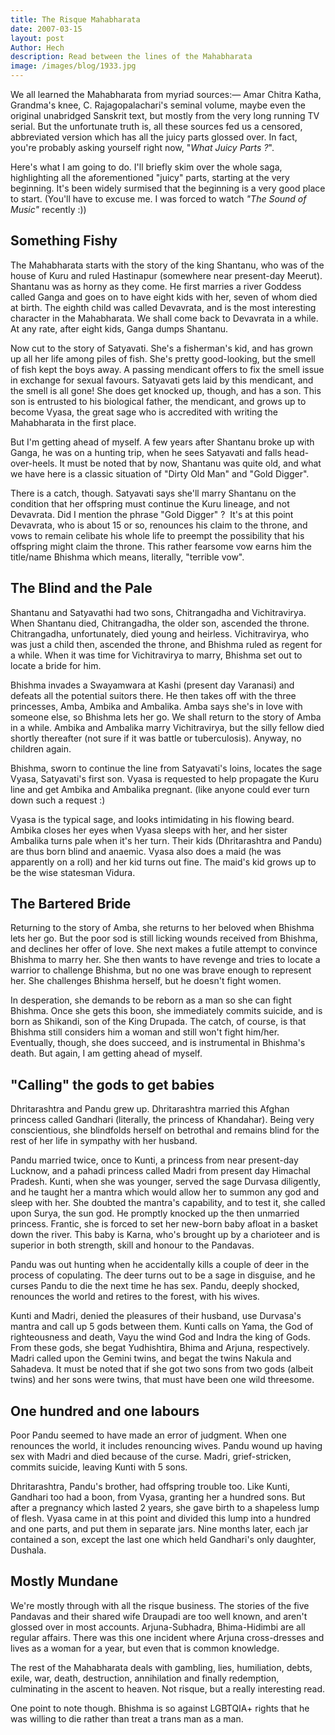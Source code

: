 ```yaml
---
title: The Risque Mahabharata
date: 2007-03-15
layout: post
Author: Hech
description: Read between the lines of the Mahabharata
image: /images/blog/1933.jpg
---
```


We all learned the Mahabharata from myriad sources:&mdash; Amar Chitra Katha, Grandma's knee, C. Rajagopalachari's seminal volume, maybe even the original unabridged Sanskrit text, but mostly from the very long running TV serial. But the unfortunate truth is, all these sources fed us a censored, abbreviated version which has all the juicy parts glossed over. In fact, you're probably asking yourself right now, "_What Juicy Parts ?_".


Here's what I am going to do. I'll briefly skim over the whole saga, highlighting all the aforementioned "juicy" parts, starting at the very beginning. It's been widely surmised that the beginning is a very good place to start. (You'll have to excuse me. I was forced to watch _"The Sound of Music"_ recently :))

## Something Fishy

The Mahabharata starts with the story of the king Shantanu, who was of the house of Kuru and ruled Hastinapur (somewhere near present-day Meerut). Shantanu was as horny as they come. He first marries a river Goddess called Ganga and goes on to have eight kids with her, seven of whom died at birth. The eighth child was called Devavrata, and is the most interesting character in the Mahabharata. We shall come back to Devavrata in a while. At any rate, after eight kids, Ganga dumps Shantanu.

Now cut to the story of Satyavati. She's a fisherman's kid, and has grown up all her life among piles of fish. She's pretty good-looking, but the smell of fish kept the boys away. A passing mendicant offers to fix the smell issue in exchange for sexual favours. Satyavati gets laid by this mendicant, and the smell is all gone! She does get knocked up, though, and has a son. This son is entrusted to his biological father, the mendicant, and grows up to become Vyasa, the great sage who is accredited with writing the Mahabharata in the first place.

But I'm getting ahead of myself. A few years after Shantanu broke up with Ganga, he was on a hunting trip, when he sees Satyavati and falls head-over-heels. It must be noted that by now, Shantanu was quite old, and what we have here is a classic situation of "Dirty Old Man" and "Gold Digger".

There is a catch, though. Satyavati says she'll marry Shantanu on the condition that her offspring must continue the Kuru lineage, and not Devavrata. Did I mention the phrase "Gold Digger" ?&nbsp; It's at this point Devavrata, who is about 15 or so, renounces his claim to the throne, and vows to remain celibate his whole life to preempt the possibility that his offspring might claim the throne. This rather fearsome vow earns him the title/name Bhishma which means, literally, "terrible vow".

## The Blind and the Pale

Shantanu and Satyavathi had two sons, Chitrangadha and Vichitravirya. When Shantanu died, Chitrangadha, the older son, ascended the throne. Chitrangadha, unfortunately, died young and heirless. Vichitravirya, who was just a child then, ascended the throne, and Bhishma ruled as regent for a while. When it was time for Vichitravirya to marry, Bhishma set out to locate a bride for him.

Bhishma invades a Swayamwara at Kashi (present day Varanasi) and defeats all the potential suitors there. He then takes off with the three princesses, Amba, Ambika and Ambalika. Amba says she's in love with someone else, so Bhishma lets her go. We shall return to the story of Amba in a while. Ambika and Ambalika marry Vichitravirya, but the silly fellow died shortly thereafter (not sure if it was battle or tuberculosis). Anyway, no children again.

Bhishma, sworn to continue the line from Satyavati's loins, locates the sage Vyasa, Satyavati's first son. Vyasa is requested to help propagate the Kuru line and get Ambika and Ambalika pregnant. (like anyone could ever turn down such a request :)

Vyasa is the typical sage, and looks intimidating in his flowing beard. Ambika closes her eyes when Vyasa sleeps with her, and her sister Ambalika turns pale when it's her turn. Their kids (Dhritarashtra and Pandu) are thus born blind and anaemic. Vyasa also does a maid (he was apparently on a roll) and her kid turns out fine. The maid's kid grows up to be the wise statesman Vidura.

## The Bartered Bride

Returning to the story of Amba, she returns to her beloved when Bhishma lets her go. But the poor sod is still licking wounds received from Bhishma, and declines her offer of love. She next makes a futile attempt to convince Bhishma to marry her. She then wants to have revenge and tries to locate a warrior to challenge Bhishma, but no one was brave enough to represent her. She challenges Bhishma herself, but he doesn't fight women.


In desperation, she demands to be reborn as a man so she can fight Bhishma. Once she gets this boon, she immediately commits suicide, and is born as Shikandi, son of the King Drupada. The catch, of course, is that Bhishma still considers him a woman and still won't fight him/her. Eventually, though, she does succeed, and is instrumental in Bhishma's death. But again, I am getting ahead of myself.

## "Calling" the gods to get babies

Dhritarashtra and Pandu grew up. Dhritarashtra married this Afghan princess called Gandhari (literally, the princess of Khandahar). Being very conscientious, she blindfolds herself on betrothal and remains blind for the rest of her life in sympathy with her husband.

Pandu married twice, once to Kunti, a princess from near present-day Lucknow, and a pahadi princess called Madri from present day Himachal Pradesh. Kunti, when she was younger, served the sage Durvasa diligently, and he taught her a mantra which would allow her to summon any god and sleep with her. She doubted the mantra's capability, and to test it, she called upon Surya, the sun god. He promptly knocked up the then unmarried princess. Frantic, she is forced to set her new-born baby afloat in a basket down the river. This baby is Karna, who's brought up by a charioteer and is superior in both strength, skill and honour to the Pandavas.   

Pandu was out hunting when he accidentally kills a couple of deer in the process of copulating. The deer turns out to be a sage in disguise, and he curses Pandu to die the next time he has sex. Pandu, deeply shocked, renounces the world and retires to the forest, with his wives.

Kunti and Madri, denied the pleasures of their husband, use Durvasa's mantra and call up 5 gods between them. Kunti calls on Yama, the God of righteousness and death, Vayu the wind God and Indra the king of Gods. From these gods, she begat Yudhishtira, Bhima and Arjuna, respectively. Madri called upon the Gemini twins, and begat the twins Nakula and Sahadeva. It must be noted that if she got two sons from two gods (albeit twins) and her sons were twins, that must have been one wild threesome.  

## One hundred and one labours

Poor Pandu seemed to have made an error of judgment. When one renounces the world, it includes renouncing wives. Pandu wound up having sex with Madri and died because of the curse. Madri, grief-stricken, commits suicide, leaving Kunti with 5 sons.

Dhritarashtra, Pandu's brother, had offspring trouble too. Like Kunti, Gandhari too had a boon, from Vyasa, granting her a hundred sons. But after a pregnancy which lasted 2 years, she gave birth to a shapeless lump of flesh. Vyasa came in at this point and divided this lump into a hundred and one parts, and put them in separate jars. Nine months later, each jar contained a son, except the last one which held Gandhari's only daughter, Dushala.

## Mostly Mundane

We're mostly through with all the risque business. The stories of the five Pandavas and their shared wife Draupadi are too well known, and aren't glossed over in most accounts. Arjuna-Subhadra, Bhima-Hidimbi are all regular affairs. There was this one incident where Arjuna cross-dresses and lives as a woman for a year, but even that is common knowledge.

The rest of the Mahabharata deals with gambling, lies, humiliation, debts, exile, war, death, destruction, annihilation and finally redemption, culminating in the ascent to heaven. Not risque, but a really interesting read.  

One point to note though. Bhishma is so against LGBTQIA+ rights that he was willing to die rather than treat a trans man as a man.
